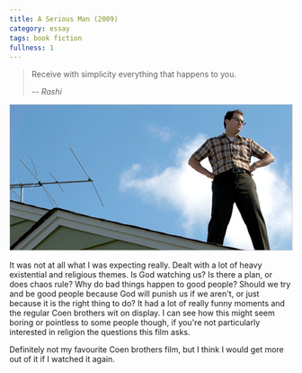 ```yaml
---
title: A Serious Man (2009)
category: essay
tags: book fiction
fullness: 1
---
```


> Receive with simplicity everything that happens to you.
>
> <cite>-- Rashi</cite>

![A Serious Man](/assets/seriousman.jpg)

It was not at all what I was expecting really. Dealt with a lot of heavy existential and religious themes. Is God watching us? Is there a plan, or does chaos rule? Why do bad things happen to good people? Should we try and be good people because God will punish us if we aren't, or just because it is the right thing to do? It had a lot of really funny moments and the regular Coen brothers wit on display. I can see how this might seem boring or pointless to some people though, if you're not particularly interested in religion the questions this film asks.

Definitely not my favourite Coen brothers film, but I think I would get more out of it if I watched it again.
